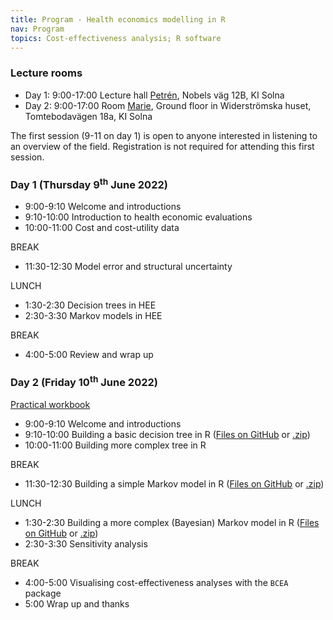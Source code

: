 ```yaml
---
title: Program - Health economics modelling in R
nav: Program
topics: Cost-effectiveness analysis; R software
---
```


### Lecture rooms

* Day 1: 9:00-17:00 Lecture hall [Petrén](https://medarbetare.ki.se/petren), Nobels väg 12B, KI Solna
* Day 2: 9:00-17:00 Room [Marie](https://staff.ki.se/marie), Ground floor in Widerströmska huset, Tomtebodavägen 18a, KI Solna

The first session (9-11 on day 1) is open to anyone interested in listening to an overview of the field. Registration is not required for attending this first session.

### Day 1 (Thursday 9<sup>th</sup> June 2022)
* 9:00-9:10 Welcome and introductions
* 9:10-10:00 Introduction to health economic evaluations
* 10:00-11:00 Cost and cost-utility data

BREAK

* 11:30-12:30 Model error and structural uncertainty

LUNCH

* 1:30-2:30 Decision trees in HEE
* 2:30-3:30 Markov models in HEE

BREAK

* 4:00-5:00 Review and wrap up

### Day 2 (Friday 10<sup>th</sup> June 2022)

[Practical workbook](../practicals.pdf)

* 9:00-9:10 Welcome and introductions
* 9:10-10:00 Building a basic decision tree in R ([Files on GitHub](https://github.com/n8thangreen/Stockholm-health-economics-course/tree/main/practical_resources/decision_trees) or [.zip](https://github.com/n8thangreen/Stockholm-health-economics-course/tree/main/practical_resources/decision_trees.zip))
* 10:00-11:00 Building more complex tree in R

BREAK

* 11:30-12:30 Building a simple Markov model in R ([Files on GitHub](https://github.com/n8thangreen/Stockholm-health-economics-course/tree/main/practical_resources/markov_models) or [.zip](https://github.com/n8thangreen/Stockholm-health-economics-course/tree/main/practical_resources/markov_models.zip))

LUNCH

* 1:30-2:30 Building a more complex (Bayesian) Markov model in R ([Files on GitHub](https://github.com/n8thangreen/Stockholm-health-economics-course/tree/main/practical_resources/8_markov_bayesian) or [.zip](https://github.com/n8thangreen/Stockholm-health-economics-course/tree/main/practical_resources/8_markov_bayesian.zip))
* 2:30-3:30 Sensitivity analysis

BREAK

* 4:00-5:00 Visualising cost-effectiveness analyses with the `BCEA` package
* 5:00 Wrap up and thanks
